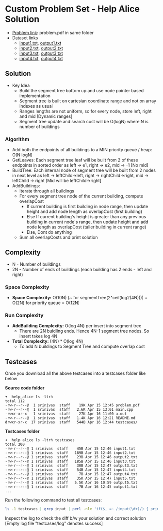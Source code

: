 
# Custom Problem Set - Help Alice Solution

* [Problem link](problem.pdf): problem.pdf in same folder
* Dataset links
	* [input1.txt](https://gist.githubusercontent.com/kidambisrinivas/f3a5a82aa9c62eed4d36ffbdab3ac670/raw/83030c0e7e00d67a96528c2d5ea973b5d4849293/newyork_input1.txt), [output1.txt](https://gist.githubusercontent.com/kidambisrinivas/d8dc2fb43ee8c26cb49080ead6bf40bb/raw/81dfdd223eb6a23ef9d4bc3457c3c8dcdcba76cf/newyork_output1.txt)
	* [input2.txt](https://gist.githubusercontent.com/kidambisrinivas/8d352b840c972fd273a843f35806440f/raw/c7d41bc7c0de7a4dced69883028940c4b1985e75/newyork_input2.txt), [output2.txt](https://gist.githubusercontent.com/kidambisrinivas/83db8c6a00d76d1ad687decc1c72c352/raw/be3e90f89fa59f81af9de5c472b9bae9d9321ef9/newyork_output2.txt)
	* [input3.txt](https://gist.githubusercontent.com/kidambisrinivas/68c19e8598a52b25df69ac46e2824878/raw/ea8b0a2947da061671fb18952b232a348bcbc841/newyork_input3.txt), [output3.txt](https://gist.githubusercontent.com/kidambisrinivas/6c932253c4a878750ddb8610ac1bc669/raw/a662241216c530621c906d3683d53222beed723e/newyork_output3.txt)
	* [input4.txt](https://gist.githubusercontent.com/kidambisrinivas/aff2c6997150015395028e23a57da5cf/raw/c31149962f23ded9f72f10327702f4501184c826/newyork_input4.txt), [output4.txt](https://gist.githubusercontent.com/kidambisrinivas/d51df4adaeb82cef8e66667879528668/raw/0360d25aec733b28de981a9e88d116b99f80004e/newyork_output4.txt)

## Solution

* Key Idea
	* Build the segment tree bottom up and use node pointer based implementation
	* Segment tree is built on cartesian coordinate range and not on array indexes as usual
	* Ranges lengths are not uniform, so for every node, store left, right and mid [Dynamic ranges]
	* Segment tree update and search cost will be O(logN) where N is number of buildings

### Algorithm

* Add both the endpoints of all buildings to a MIN priority queue / heap: O(N logN)
* GetLeaves: Each segment tree leaf will be built from 2 of these endpoints in sorted order as left -> e1, right -> e2, mid -> -1 [No mid]
* BuildTree: Each internal node of segment tree will be built from 2 nodes in next level as left -> leftChild->left, right -> rightChild->right, mid -> leftChild -> right [Mid will be leftChild->right]
* AddBuildings: 
	* Iterate through all buildings
	* For every segment tree node of the current building, compute overlapCost
		* If current building is first building in node range, then update height and add node length as overlapCost (first building)
		* Else If current building's height is greater than any previous building in current node's range, then update height and add node length as overlapCost (taller building in current range)
		* Else, Dont do anything
	* Sum all overlapCosts and print solution

## Complexity

* N - Number of buildings
* 2N - Number of ends of buildings (each building has 2 ends - left and right)

### Space Complexity

* **Space Complexity:** O(10N) (~ for segmentTree(2^ceil(log2(4N)))) + O(2N) for priority queue = O(12N)

### Run Complexity 

* **AddBuilding Complexity:** O(log 4N) per insert into segment tree
	* There are 2N buidling ends. Hence 4N-1 segment tree nodes. So insert takes log 4N
* **Total Complexity:** (4N) * O(log 4N)
	* To add N buildings to Segment Tree and compute overlap cost

## Testcases

Once you download all the above testcases into a testcases folder like below

**Source code folder**

```
➜  help_alice ls -ltrh
total 112
-rw-r--r--@  1 srinivas  staff    19K Apr 15 12:45 problem.pdf
-rw-r--r--@  1 srinivas  staff   2.6K Apr 15 13:01 main.cpp
-rwxr-xr-x   1 srinivas  staff    27K Apr 16 11:00 a.out
-rw-r--r--@  1 srinivas  staff   1.4K Apr 16 12:21 README.md
drwxr-xr-x  17 srinivas  staff   544B Apr 16 12:44 testcases/
```

**Testcases folder**

```
➜  help_alice ls -ltrh testcases
total 200
-rw-r--r--@ 1 srinivas  staff    45B Apr 15 12:46 input1.txt
-rw-r--r--@ 1 srinivas  staff   189B Apr 15 12:46 input2.txt
-rw-r--r--@ 1 srinivas  staff    23B Apr 15 12:46 output2.txt
-rw-r--r--@ 1 srinivas  staff   185B Apr 15 12:46 input3.txt
-rw-r--r--@ 1 srinivas  staff    30B Apr 15 12:47 output3.txt
-rw-r--r--@ 1 srinivas  staff    54B Apr 15 12:47 input4.txt
-rw-r--r--@ 1 srinivas  staff     7B Apr 15 12:47 output4.txt
-rw-r--r--@ 1 srinivas  staff    35K Apr 15 12:47 input5.txt
-rw-r--r--@ 1 srinivas  staff   5.5K Apr 16 10:59 output5.txt
-rw-r--r--@ 1 srinivas  staff     7B Apr 16 12:45 output1.txt
...
```

Run the following command to test all testcases:

```bash
ls -1 testcases | grep input | perl -nle 'if($_ =~ /input(\d+)/) { print $1; }' | xargs -I % bash -c 'time ./a.out < testcases/input%.txt > testcases/myoutput%.txt; diff -w testcases/output%.txt testcases/myoutput%.txt' > testcases/log
```

Inspect the log to check the diff b/w your solution and correct solution [Empty log file "testcases/log" denotes success]

